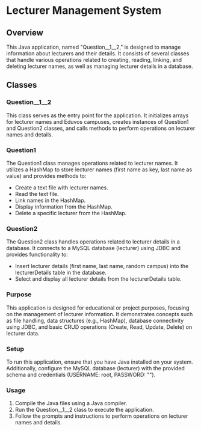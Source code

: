# Lecturer Management System
## Overview
This Java application, named "Question__1__2," is designed to manage information about lecturers and their details. It consists of several classes that handle various operations related to creating, reading, linking, and deleting lecturer names, as well as managing lecturer details in a database.

## Classes
### Question__1__2
This class serves as the entry point for the application. It initializes arrays for lecturer names and Eduvos campuses, creates instances of Question1 and Question2 classes, and calls methods to perform operations on lecturer names and details.

### Question1
The Question1 class manages operations related to lecturer names. It utilizes a HashMap to store lecturer names (first name as key, last name as value) and provides methods to:
- Create a text file with lecturer names.
- Read the text file.
- Link names in the HashMap.
- Display information from the HashMap.
- Delete a specific lecturer from the HashMap.

### Question2
The Question2 class handles operations related to lecturer details in a database. It connects to a MySQL database (lecturer) using JDBC and provides functionality to:
- Insert lecturer details (first name, last name, random campus) into the lecturerDetails table in the database.
- Select and display all lecturer details from the lecturerDetails table.

### Purpose
This application is designed for educational or project purposes, focusing on the management of lecturer information. It demonstrates concepts such as file handling, data structures (e.g., HashMap), database connectivity using JDBC, and basic CRUD operations (Create, Read, Update, Delete) on lecturer data.

### Setup
To run this application, ensure that you have Java installed on your system. Additionally, configure the MySQL database (lecturer) with the provided schema and credentials (USERNAME: root, PASSWORD: "").

### Usage
1. Compile the Java files using a Java compiler.
2. Run the Question__1__2 class to execute the application.
3. Follow the prompts and instructions to perform operations on lecturer names and details.
